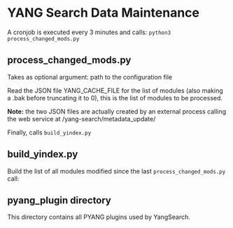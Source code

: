 # YANG Search Data Maintenance

A cronjob is executed every 3 minutes and calls: `python3 process_changed_mods.py`

## process_changed_mods.py

Takes as optional argument: path to the configuration file

Read the JSON file YANG_CACHE_FILE for the list of modules (also making a .bak before truncating it to 0), this is the list of modules to be processed.

**Note:** the two JSON files are actually created by an external process calling the web service at /yang-search/metadata_update/

Finally, calls `build_yindex.py` 


## build_yindex.py

Build the list of all modules modified since the last `process_changed_mods.py` call:
## pyang_plugin directory

This directory contains all PYANG plugins used by YangSearch.
